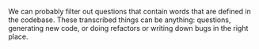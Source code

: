 We can probably filter out questions that contain words that are defined in the codebase. These transcribed things can be anything: questions, generating new code, or doing refactors or writing down bugs in the right place.
